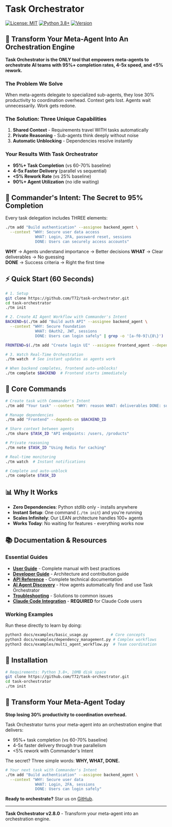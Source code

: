 # Task Orchestrator

[![License: MIT](https://img.shields.io/badge/License-MIT-yellow.svg)](https://opensource.org/licenses/MIT)
[![Python 3.8+](https://img.shields.io/badge/python-3.8+-blue.svg)](https://www.python.org/downloads/)
[![Version](https://img.shields.io/badge/version-2.8.0-blue.svg)](https://github.com/T72/task-orchestrator/releases)

## 🎯 Transform Your Meta-Agent Into An Orchestration Engine

**Task Orchestrator is the ONLY tool that empowers meta-agents to orchestrate AI teams with 95%+ completion rates, 4-5x speed, and <5% rework.**

### The Problem We Solve
When meta-agents delegate to specialized sub-agents, they lose 30% productivity to coordination overhead. Context gets lost. Agents wait unnecessarily. Work gets redone.

### The Solution: Three Unique Capabilities
1. **Shared Context** - Requirements travel WITH tasks automatically
2. **Private Reasoning** - Sub-agents think deeply without noise
3. **Automatic Unblocking** - Dependencies resolve instantly

### Your Results With Task Orchestrator
- **95%+ Task Completion** (vs 60-70% baseline)
- **4-5x Faster Delivery** (parallel vs sequential)
- **<5% Rework Rate** (vs 25% baseline)
- **90%+ Agent Utilization** (no idle waiting)

## 🚀 Commander's Intent: The Secret to 95% Completion

Every task delegation includes THREE elements:

```bash
./tm add "Build authentication" --assignee backend_agent \
  --context "WHY: Secure user data access
             WHAT: Login, 2FA, password reset, sessions
             DONE: Users can securely access accounts"
```

**WHY** → Agents understand importance → Better decisions
**WHAT** → Clear deliverables → No guessing  
**DONE** → Success criteria → Right the first time

## ⚡ Quick Start (60 Seconds)

```bash
# 1. Setup
git clone https://github.com/T72/task-orchestrator.git
cd task-orchestrator
./tm init

# 2. Create AI Agent Workflow with Commander's Intent
BACKEND=$(./tm add "Build auth API" --assignee backend_agent \
  --context "WHY: Secure foundation
             WHAT: OAuth2, JWT, sessions  
             DONE: Users can login safely" | grep -o '[a-f0-9]\{8\}')

FRONTEND=$(./tm add "Create login UI" --assignee frontend_agent --depends-on $BACKEND | grep -o '[a-f0-9]\{8\}')

# 3. Watch Real-Time Orchestration
./tm watch  # See instant updates as agents work

# When backend completes, frontend auto-unblocks!
./tm complete $BACKEND  # Frontend starts immediately
```


## 🎯 Core Commands

```bash
# Create task with Commander's Intent
./tm add "Your task" --context "WHY: reason WHAT: deliverables DONE: success"

# Manage dependencies
./tm add "Frontend" --depends-on $BACKEND_ID

# Share context between agents
./tm share $TASK_ID "API endpoints: /users, /products"

# Private reasoning
./tm note $TASK_ID "Using Redis for caching"

# Real-time monitoring
./tm watch  # Instant notifications

# Complete and auto-unblock
./tm complete $TASK_ID
```


## 📊 Why It Works

- **Zero Dependencies**: Python stdlib only - installs anywhere
- **Instant Setup**: One command (`./tm init`) and you're running
- **Scales Infinitely**: Our LEAN architecture handles 100+ agents
- **Works Today**: No waiting for features - everything works now

## 📚 Documentation & Resources

### Essential Guides
- **[User Guide](docs/guides/user-guide.md)** - Complete manual with best practices
- **[Developer Guide](docs/guides/developer-guide.md)** - Architecture and contribution guide
- **[API Reference](docs/reference/api-reference.md)** - Complete technical documentation
- **[AI Agent Discovery](docs/guides/ai-agent-discovery-protocol.md)** - How agents automatically find and use Task Orchestrator
- **[Troubleshooting](docs/guides/troubleshooting.md)** - Solutions to common issues
- **[Claude Code Integration](deploy/CLAUDE_CODE_WHITELIST.md)** - **REQUIRED** for Claude Code users

### Working Examples
Run these directly to learn by doing:
```bash
python3 docs/examples/basic_usage.py          # Core concepts
python3 docs/examples/dependency_management.py # Complex workflows
python3 docs/examples/multi_agent_workflow.py  # Team coordination
```

## 🚀 Installation

```bash
# Requirements: Python 3.8+, 10MB disk space
git clone https://github.com/T72/task-orchestrator.git
cd task-orchestrator
./tm init
```

## 🎯 Transform Your Meta-Agent Today

**Stop losing 30% productivity to coordination overhead.**

Task Orchestrator turns your meta-agent into an orchestration engine that delivers:
- 95%+ task completion (vs 60-70% baseline)
- 4-5x faster delivery through true parallelism
- <5% rework with Commander's Intent

The secret? Three simple words: **WHY, WHAT, DONE.**

```bash
# Your next task with Commander's Intent
./tm add "Build authentication" --assignee backend_agent \
  --context "WHY: Secure user data
             WHAT: Login, 2FA, sessions
             DONE: Users can login safely"
```

**Ready to orchestrate?** Star us on [GitHub](https://github.com/T72/task-orchestrator).

---

**Task Orchestrator v2.8.0** - Transform your meta-agent into an orchestration engine.
